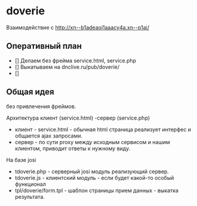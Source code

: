 doverie
=======

Взаимодействие с http://xn--b1adeaoi1aaacy4a.xn--p1ai/

Оперативный план
-----------------

- [] Делаем без фрейма service.html, service.php
- [] Выкатываем на dnclive.ru/pub/doverie/
- []

Общая идея
----------

без привлечения фреймов.

Архитектура клиент (service.html) -сервер (service.php)

* клиент - service.html - обычная html страница реализует интерфес и общается ajax запросами. 
* сервер - по сути proxy между исходным сервисом и нашим клиентом, приводит ответы к нужному виду.


На  базе josi

* tdoverie.php - серверный josi модуль реализующий сервер.
* tdoverie.js - клиентский модуль - если будет какой-то особый функционал
* tpl/doverie/form.tpl - шаблон страницы прием данных - выкатка результата.




